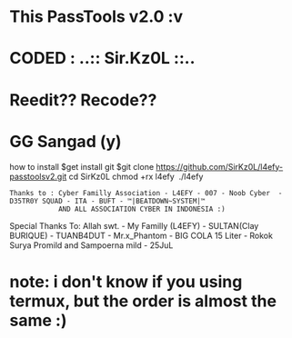﻿# This PassTools v2.0 :v
# CODED : ..:: Sir.Kz0L ::.. 

# Reedit?? Recode??
# GG Sangad (y)


 how to install
 $get install git
 $git clone https://github.com/SirKz0L/l4efy-passtoolsv2.git
 cd SirKz0L
 chmod +rx l4efy
 ./l4efy




    Thanks to : Cyber Familly Association - L4EFY - 007 - Noob Cyber  - D35TR0Y SQUAD - ITA - BUFT - ™|BEATDOWN~SYSTEM|™
                AND ALL ASSOCIATION CYBER IN INDONESIA :)
                
Special Thanks To: Allah swt. - My Familly (L4EFY) - SULTAN(Clay BURIQUE) - TUANB4DUT - Mr.x_Phantom - BIG COLA 15 Liter - Rokok Surya Promild and Sampoerna mild - 25JuL



# note: i don't know if you using termux, but the order is almost the same :) 
